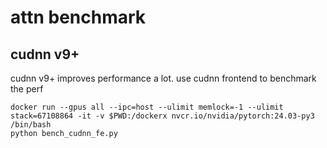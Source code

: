 # attn benchmark
## cudnn v9+
cudnn v9+ improves performance a lot. use cudnn frontend to benchmark the perf
```
docker run --gpus all --ipc=host --ulimit memlock=-1 --ulimit stack=67108864 -it -v $PWD:/dockerx nvcr.io/nvidia/pytorch:24.03-py3  /bin/bash
python bench_cudnn_fe.py
```